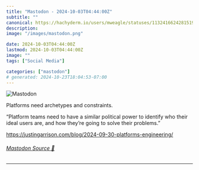 ```yaml
---
title: "Mastodon - 2024-10-03T04:44:00Z"
subtitle: ""
canonical: https://hachyderm.io/users/mweagle/statuses/113241662428151977
description:
image: "/images/mastodon.png"

date: 2024-10-03T04:44:00Z
lastmod: 2024-10-03T04:44:00Z
image: ""
tags: ["Social Media"]

categories: ["mastodon"]
# generated: 2024-10-23T18:04:53-07:00
---
```

![Mastodon](/images/mastodon.png)

<p>Platforms need archetypes and constraints. </p><p>“Platform teams need to have a similar political power to identify who their ideal users are, and how they’re going to solve their problems.”</p><p><a href="https://justingarrison.com/blog/2024-09-30-platforms-engineering/" target="_blank" rel="nofollow noopener noreferrer" translate="no"><span class="invisible">https://</span><span class="ellipsis">justingarrison.com/blog/2024-0</span><span class="invisible">9-30-platforms-engineering/</span></a></p>


###### [Mastodon Source 🐘](https://hachyderm.io/@mweagle/113241662428151977)

___
